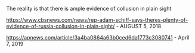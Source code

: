 The reality is that there is ample evidence of collusion in plain sight

https://www.cbsnews.com/news/rep-adam-schiff-says-theres-plenty-of-evidence-of-russia-collusion-in-plain-sight/ - AUGUST 5, 2018

https://apnews.com/article/3a4ba0864a63b0ced6da1773c3080741 - April 7, 2019
